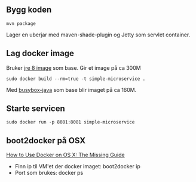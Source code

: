 ## Bygg koden
    mvn package

Lager en uberjar med maven-shade-plugin og Jetty som servlet container.

## Lag docker image
Bruker [jre 8 image](https://registry.hub.docker.com/_/java/) som base. Gir et image på ca 300M

    sudo docker build --rm=true -t simple-microservice .

Med [busybox-java](https://registry.hub.docker.com/u/jeanblanchard/busybox-java/) som base blir imaget på ca 160M.

## Starte servicen
    sudo docker run -p 8081:8081 simple-microservice

## boot2docker på OSX
[How to Use Docker on OS X: The Missing Guide](http://viget.com/extend/how-to-use-docker-on-os-x-the-missing-guide)

* Finn ip til VM'et der docker imaget: boot2docker ip
* Port som brukes: docker ps
